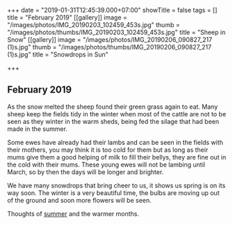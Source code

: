 +++
date = "2019-01-31T12:45:39.000+07:00"
showTitle = false
tags = []
title = "February 2019"
[[gallery]]
image = "/images/photos/IMG_20190203_102459_453s.jpg"
thumb = "/images/photos/thumbs/IMG_20190203_102459_453s.jpg"
title = "Sheep in Snow"
[[gallery]]
image = "/images/photos/IMG_20190206_090827_217 (1)s.jpg"
thumb = "/images/photos/thumbs/IMG_20190206_090827_217 (1)s.jpg"
title = "Snowdrops in Sun"

+++
## February 2019

As the snow melted the sheep found their green grass again to eat. Many sheep keep the fields tidy in the winter when most of the cattle are not to be seen as they winter in the warm sheds, being fed the silage that had been made in the summer.

Some ewes have already had their lambs and can be seen in the fields with their mothers, you may think it is too cold for them but as long as their mums give them a good helping of milk to fill their bellys, they are fine out in the cold with their mums. These young ewes will not be lambing until March, so by then the days will be longer and brighter.

We have many snowdrops that bring cheer to us, it shows us spring is on its way soon. The winter is a very beautiful time, the bulbs are moving up out of the ground and soon more flowers will be seen.

Thoughts of [summer](https://www.hawleyfarm.co.uk/accommodation/ciderpress/ "Accommodation") and the warmer months.
